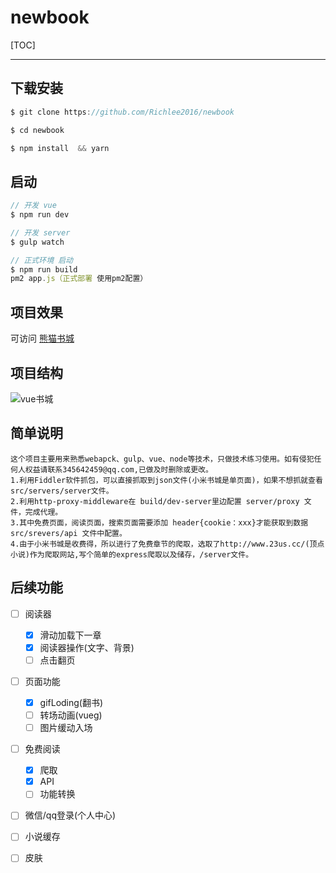 # newbook
[TOC]

---

## 下载安装
```js
$ git clone https://github.com/Richlee2016/newbook

$ cd newbook

$ npm install  && yarn
```

## 启动
```js
// 开发 vue
$ npm run dev 

// 开发 server
$ gulp watch

// 正式环境 启动 
$ npm run build
pm2 app.js（正式部署 使用pm2配置）

```

## 项目效果

可访问 [熊猫书城](http://book.richfly.cn/#/) 

## 项目结构
![vue书城](http://or1v1p7wl.bkt.clouddn.com/vuebook.png)

## 简单说明
```
这个项目主要用来熟悉webapck、gulp、vue、node等技术，只做技术练习使用。如有侵犯任何人权益请联系345642459@qq.com,已做及时删除或更改。
1.利用Fiddler软件抓包，可以直接抓取到json文件(小米书城是单页面)，如果不想抓就查看src/servers/server文件。
2.利用http-proxy-middleware在 build/dev-server里边配置 server/proxy 文件，完成代理。
3.其中免费页面，阅读页面，搜索页面需要添加 header{cookie：xxx}才能获取到数据 src/srevers/api 文件中配置。
4.由于小米书城是收费得，所以进行了免费章节的爬取，选取了http://www.23us.cc/(顶点小说)作为爬取网站,写个简单的express爬取以及储存，/server文件。
```

## 后续功能

- [ ] 阅读器
     - [x] 滑动加载下一章
     - [x] 阅读器操作(文字、背景)
     - [ ] 点击翻页
- [ ] 页面功能
     - [x] gifLoding(翻书)
     - [ ] 转场动画(vueg)
     - [ ] 图片缓动入场
- [ ] 免费阅读
     - [x] 爬取
     - [x] API
     - [ ] 功能转换
- [ ] 微信/qq登录(个人中心)
- [ ] 小说缓存
- [ ] 皮肤





